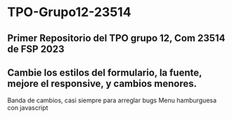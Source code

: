 # TPO-Grupo12-23514
Primer Repositorio del TPO grupo 12, Com 23514 de FSP 2023
-------
Cambie los estilos del formulario, la fuente, mejore el responsive, y cambios menores.
-------
Banda de cambios, casi siempre para arreglar bugs
Menu hamburguesa con javascript
